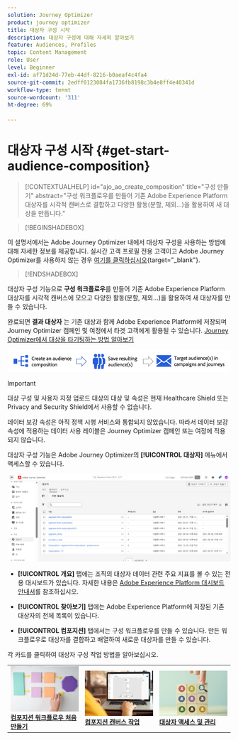 ```yaml
---
solution: Journey Optimizer
product: journey optimizer
title: 대상자 구성 시작
description: 대상자 구성에 대해 자세히 알아보기
feature: Audiences, Profiles
topic: Content Management
role: User
level: Beginner
exl-id: af71d24d-77eb-44df-8216-b0aeaf4c4fa4
source-git-commit: 2edff0123084fa1736fb8198c3b4e8ff4e40341d
workflow-type: tm+mt
source-wordcount: '311'
ht-degree: 69%

---
```


# 대상자 구성 시작 {#get-start-audience-composition}

>[!CONTEXTUALHELP]
>id="ajo_ao_create_composition"
>title="구성 만들기"
>abstract="구성 워크플로우를 만들어 기존 Adobe Experience Platform 대상자를 시각적 캔버스로 결합하고 다양한 활동(분할, 제외...)을 활용하여 새 대상을 만듭니다."

>[!BEGINSHADEBOX]

이 설명서에서는 Adobe Journey Optimizer 내에서 대상자 구성을 사용하는 방법에 대해 자세한 정보를 제공합니다. 실시간 고객 프로필 전용 고객이고 Adobe Journey Optimizer를 사용하지 않는 경우 [여기를 클릭하십시오](https://experienceleague.adobe.com/docs/experience-platform/segmentation/ui/audience-composition.html?lang=ko){target="_blank"}.

>[!ENDSHADEBOX]

대상자 구성 기능으로 **구성 워크플로우**&#x200B;를 만들어 기존 Adobe Experience Platform 대상자를 시각적 캔버스에 모으고 다양한 활동(분할, 제외...)을 활용하여 새 대상자를 만들 수 있습니다.

완료되면 **결과 대상자** 는 기존 대상과 함께 Adobe Experience Platform에 저장되며 Journey Optimizer 캠페인 및 여정에서 타겟 고객에게 활용될 수 있습니다. [Journey Optimizer에서 대상을 타기팅하는 방법 알아보기](../audience/about-audiences.md#segments-in-journey-optimizer)

![](assets/audiences-process.png)

>[!IMPORTANT]
>
>대상 구성 및 사용자 지정 업로드 대상의 대상 및 속성은 현재 Healthcare Shield 또는 Privacy and Security Shield에서 사용할 수 없습니다.
>
>데이터 보강 속성은 아직 정책 시행 서비스와 통합되지 않았습니다. 따라서 데이터 보강 속성에 적용하는 데이터 사용 레이블은 Journey Optimizer 캠페인 또는 여정에 적용되지 않습니다.

대상자 구성 기능은 Adobe Journey Optimizer의 **[!UICONTROL 대상자]** 메뉴에서 액세스할 수 있습니다.

![](assets/audiences-browse.png)

* **[!UICONTROL 개요]** 탭에는 조직의 대상자 데이터 관련 주요 지표를 볼 수 있는 전용 대시보드가 있습니다. 자세한 내용은 [Adobe Experience Platform 대시보드 안내서](https://experienceleague.adobe.com/docs/experience-platform/dashboards/guides/segments.html?lang=ko)를 참조하십시오.

* **[!UICONTROL 찾아보기]** 탭에는 Adobe Experience Platform에 저장된 기존 대상자의 전체 목록이 있습니다.

* **[!UICONTROL 컴포지션]** 탭에서는 구성 워크플로우를 만들 수 있습니다. 만든 워크플로우로 대상자를 결합하고 배열하여 새로운 대상자를 만들 수 있습니다.

각 카드를 클릭하여 대상자 구성 작업 방법을 알아보십시오.

<table style="table-layout:fixed"><tr style="border: 0;">
<td><a href="create-compositions.md"><img alt="컴포지션 워크플로우 만들기" src="../assets/do-not-localize/ao-workflows.jpg"></a>
<div><a href="create-compositions.md"><strong>컴포지션 워크플로우 처음 만들기</strong></a></div></td>
<td><a href="composition-canvas.md"><img alt="컴포지션 캔버스 작업" src="../assets/do-not-localize/ao-canvas.jpg"></a>
<div><a href="composition-canvas.md"><strong>컴포지션 캔버스 작업</strong></a></div></td>
<td><a href="access-audiences.md"><img alt="대상자 액세스 및 관리" src="../assets/do-not-localize/ao-audiences.jpeg"></a>
<div><a href="access-audiences.md"><strong>대상자 액세스 및 관리</strong></a></div></td>
</tr></table>
